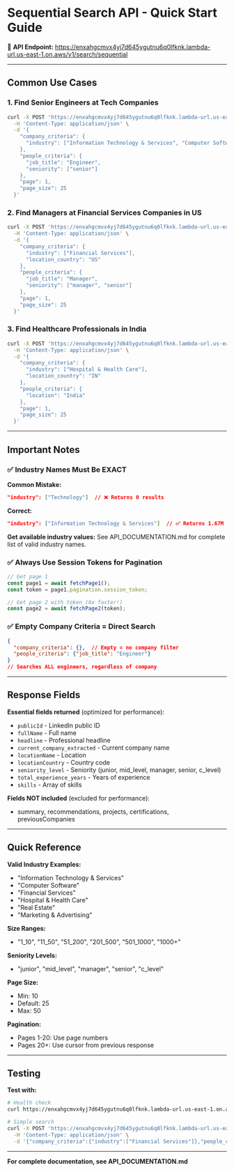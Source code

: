 # Sequential Search API - Quick Start Guide

🚀 **API Endpoint:** https://enxahgcmvx4yj7d645ygutnu6q0lfknk.lambda-url.us-east-1.on.aws/v1/search/sequential

---

## Common Use Cases

### 1. Find Senior Engineers at Tech Companies
```bash
curl -X POST 'https://enxahgcmvx4yj7d645ygutnu6q0lfknk.lambda-url.us-east-1.on.aws/v1/search/sequential' \
  -H 'Content-Type: application/json' \
  -d '{
    "company_criteria": {
      "industry": ["Information Technology & Services", "Computer Software"]
    },
    "people_criteria": {
      "job_title": "Engineer",
      "seniority": ["senior"]
    },
    "page": 1,
    "page_size": 25
  }'
```

### 2. Find Managers at Financial Services Companies in US
```bash
curl -X POST 'https://enxahgcmvx4yj7d645ygutnu6q0lfknk.lambda-url.us-east-1.on.aws/v1/search/sequential' \
  -H 'Content-Type: application/json' \
  -d '{
    "company_criteria": {
      "industry": ["Financial Services"],
      "location_country": "US"
    },
    "people_criteria": {
      "job_title": "Manager",
      "seniority": ["manager", "senior"]
    },
    "page": 1,
    "page_size": 25
  }'
```

### 3. Find Healthcare Professionals in India
```bash
curl -X POST 'https://enxahgcmvx4yj7d645ygutnu6q0lfknk.lambda-url.us-east-1.on.aws/v1/search/sequential' \
  -H 'Content-Type: application/json' \
  -d '{
    "company_criteria": {
      "industry": ["Hospital & Health Care"],
      "location_country": "IN"
    },
    "people_criteria": {
      "location": "India"
    },
    "page": 1,
    "page_size": 25
  }'
```

---

## Important Notes

### ✅ Industry Names Must Be EXACT

**Common Mistake:**
```json
"industry": ["Technology"]  // ❌ Returns 0 results
```

**Correct:**
```json
"industry": ["Information Technology & Services"]  // ✅ Returns 1.67M companies
```

**Get available industry values:**
See API_DOCUMENTATION.md for complete list of valid industry names.

### ✅ Always Use Session Tokens for Pagination

```javascript
// Get page 1
const page1 = await fetchPage1();
const token = page1.pagination.session_token;

// Get page 2 with token (6x faster!)
const page2 = await fetchPage2(token);
```

### ✅ Empty Company Criteria = Direct Search

```json
{
  "company_criteria": {},  // Empty = no company filter
  "people_criteria": {"job_title": "Engineer"}
}
// Searches ALL engineers, regardless of company
```

---

## Response Fields

**Essential fields returned** (optimized for performance):
- `publicId` - LinkedIn public ID
- `fullName` - Full name
- `headline` - Professional headline
- `current_company_extracted` - Current company name
- `locationName` - Location
- `locationCountry` - Country code
- `seniority_level` - Seniority (junior, mid_level, manager, senior, c_level)
- `total_experience_years` - Years of experience
- `skills` - Array of skills

**Fields NOT included** (excluded for performance):
- summary, recommendations, projects, certifications, previousCompanies

---

## Quick Reference

**Valid Industry Examples:**
- "Information Technology & Services"
- "Computer Software"
- "Financial Services"
- "Hospital & Health Care"
- "Real Estate"
- "Marketing & Advertising"

**Size Ranges:**
- "1_10", "11_50", "51_200", "201_500", "501_1000", "1000+"

**Seniority Levels:**
- "junior", "mid_level", "manager", "senior", "c_level"

**Page Size:**
- Min: 10
- Default: 25
- Max: 50

**Pagination:**
- Pages 1-20: Use page numbers
- Pages 20+: Use cursor from previous response

---

## Testing

**Test with:**
```bash
# Health check
curl https://enxahgcmvx4yj7d645ygutnu6q0lfknk.lambda-url.us-east-1.on.aws/health

# Simple search
curl -X POST 'https://enxahgcmvx4yj7d645ygutnu6q0lfknk.lambda-url.us-east-1.on.aws/v1/search/sequential' \
  -H 'Content-Type: application/json' \
  -d '{"company_criteria":{"industry":["Financial Services"]},"people_criteria":{"seniority":["senior"]},"page":1,"page_size":10}'
```

---

**For complete documentation, see API_DOCUMENTATION.md**
